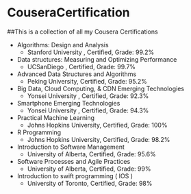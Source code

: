 # CouseraCertification
##This is a collection of all my Cousera Certifications
- Algorithms: Design and Analysis                                      
   - Stanford University , Certified,  Grade: 99.2%  
- Data structures: Measuring and Optimizing Performance                
   - UCSanDiego , Certified,  Grade: 99.7%         
- Advanced Data Structures and Algorithms                              
   - Peking University, Certified,  Grade: 95.2%         
- Big Data, Cloud Computing, & CDN Emerging Technologies               
   - Yonsei University , Certified,  Grade: 92.3% 
- Smartphone Emerging Technologies                                     
   - Yonsei University , Certified,  Grade: 94.3%   
- Practical Machine Learning                                           
   - Johns Hopkins University, Certified,  Grade: 100% 
- R Programming                                                        
   - Johns Hopkins University, Certified,  Grade: 98.2%      
- Introduction to Software Management                                  
   - University of Alberta, Certified,  Grade: 95.6%
- Software Processes and Agile Practices                               
   - University of Alberta, Certified,  Grade: 99%
- Introduction to swift programming ( IOS )                            
   - University of Toronto, Certified, Grade: 98%
 
